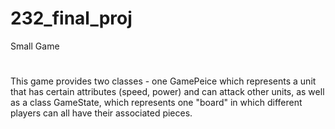 # 232_final_proj
Small Game
#
This game provides two classes - one GamePeice which represents a unit that has certain attributes (speed, power) and can attack other units, as well as a class GameState, which represents one "board" in which different players can all have their associated pieces.

